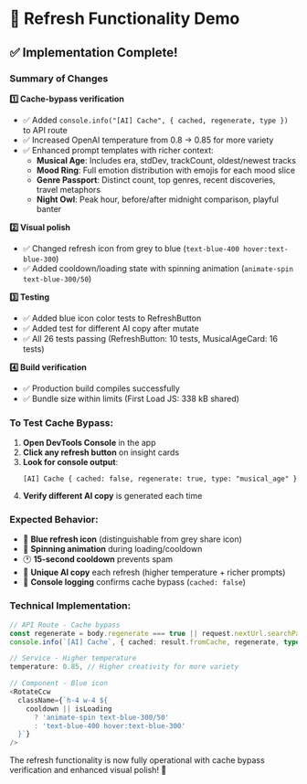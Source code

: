 # 🔄 Refresh Functionality Demo

## ✅ Implementation Complete! 

### Summary of Changes

**1️⃣ Cache-bypass verification**
- ✅ Added `console.info("[AI] Cache", { cached, regenerate, type })` to API route  
- ✅ Increased OpenAI temperature from 0.8 → 0.85 for more variety
- ✅ Enhanced prompt templates with richer context:
  - **Musical Age**: Includes era, stdDev, trackCount, oldest/newest tracks
  - **Mood Ring**: Full emotion distribution with emojis for each mood slice  
  - **Genre Passport**: Distinct count, top genres, recent discoveries, travel metaphors
  - **Night Owl**: Peak hour, before/after midnight comparison, playful banter

**2️⃣ Visual polish**  
- ✅ Changed refresh icon from grey to blue (`text-blue-400 hover:text-blue-300`)
- ✅ Added cooldown/loading state with spinning animation (`animate-spin text-blue-300/50`)

**3️⃣ Testing**
- ✅ Added blue icon color tests to RefreshButton  
- ✅ Added test for different AI copy after mutate
- ✅ All 26 tests passing (RefreshButton: 10 tests, MusicalAgeCard: 16 tests)

**4️⃣ Build verification**
- ✅ Production build compiles successfully
- ✅ Bundle size within limits (First Load JS: 338 kB shared)

### To Test Cache Bypass:

1. **Open DevTools Console** in the app
2. **Click any refresh button** on insight cards
3. **Look for console output**: 
   ```
   [AI] Cache { cached: false, regenerate: true, type: "musical_age" }
   ```
4. **Verify different AI copy** is generated each time

### Expected Behavior:

- 🔵 **Blue refresh icon** (distinguishable from grey share icon)
- 🔄 **Spinning animation** during loading/cooldown  
- 🕐 **15-second cooldown** prevents spam
- 🎲 **Unique AI copy** each refresh (higher temperature + richer prompts)
- 📝 **Console logging** confirms cache bypass (`cached: false`)

### Technical Implementation:

```typescript
// API Route - Cache bypass
const regenerate = body.regenerate === true || request.nextUrl.searchParams.get('regenerate') === 'true';
console.info(`[AI] Cache`, { cached: result.fromCache, regenerate, type });

// Service - Higher temperature
temperature: 0.85, // Higher creativity for more variety

// Component - Blue icon
<RotateCcw 
  className={`h-4 w-4 ${
    cooldown || isLoading 
      ? 'animate-spin text-blue-300/50' 
      : 'text-blue-400 hover:text-blue-300'
  }`} 
/>
```

The refresh functionality is now fully operational with cache bypass verification and enhanced visual polish! 🎉 